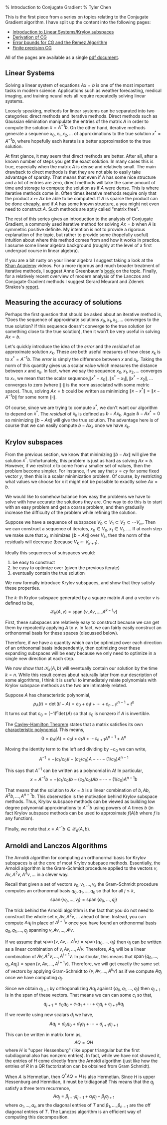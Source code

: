 % Introduction to Conjugate Gradient
% Tyler Chen

<!--start_pdf_comment-->
This is the first piece from a series on topics relating to the Conjugate Gradient algorithm. I have split up the content into the following pages:

- [Introduction to Linear Systems/Krylov subspaces](./)
- [Derivation of CG](./cg_derivation.html)
- [Error bounds for CG and the Remez Algorithm](./cg_error.html)
- [Finite precision CG](./finite_precision_cg.html)

All of the pages are available as a single [pdf document](./krylov.pdf).
<!--end_pdf_comment-->

## Linear Systems
Solving a linear system of equations $Ax=b$ is one of the most important tasks in modern science. Applications such as weather forecasting, medical imaging, and training neural nets all require repeatedly solving linear systems. 

Loosely speaking, methods for linear systems can be separated into two categories: direct methods and iterative methods. Direct methods such as Gaussian elimination manipulate the entries of the matrix $A$ in order to compute the solution $x=A^{-1}b$. On the other hand, iterative methods generate a sequence $x_0,x_1,x_2,\ldots$ of approximations to the true solution $x^* = A^{-1}b$, where hopefully each iterate is a better approximation to the true solution.

At first glance, it may seem that direct methods are better. After all, after a known number of steps you get the exact solution. In many cases this is true, especially when the matrix $A$ is dense and relatively small. The main drawback to direct methods is that they are not able to easily take advantage of sparsity. That means that even if $A$ has some nice structure and a lot of entries are zero, direct methods will take the same amount of time and storage to compute the solution as if $A$ were dense. This is where iterative methods come in. Often times iterative methods require only that the product $x\mapsto Ax$ be able to be computed. If $A$ is sparse the product can be done cheaply, and if $A$ has some known structure, a you might not even need to construct $A$. Such methods are aptly called "matrix free". 

The rest of this series gives an introduction to the analysis of Conjugate Gradient, a commonly used iterative method for solving $Ax=b$ when $A$ is symmetric positive definite. My intention is not to provide a rigorous explanation of the topic, but rather to provide some (hopefully useful) intuition about where this method comes from and how it works in practice. I assume some linear algebra background (roughly at the level of a first undergrad course in linear algebra).

If you are a bit rusty on your linear algebra I suggest taking a look at the [Khan Academy](https://www.khanacademy.org/math/linear-algebra) videos. For a more rigorous and much broader treatment of iterative methods, I suggest Anne Greenbaum's [book](https://epubs.siam.org/doi/book/10.1137/1.9781611970937?mobileUi=0u) on the topic. Finally, for a relatively recent overview of modern analysis of the Lanczos and Conjugate Gradient methods I suggest Gerard Meurant and Zdenek Strakos's [report](https://www.karlin.mff.cuni.cz/~strakos/download/2006_MeSt.pdf).


## Measuring the accuracy of solutions
Perhaps the first question that should be asked about an iterative method is, "Does the sequence of approximate solutions $x_0,x_1,x_2,\ldots$ converges to the true solution? If this sequence doesn't converge to the true solution (or something close to the true solution), then it won't be very useful in solving $Ax=b$.

Let's quickly introduce the idea of the *error* and the *residual* of an approximate solution $x_k$. These are both useful measures of how close $x_k$ is to $x^* = A^{-1}b$. The *error* is simply the difference between $x$ and $x_k$. Taking the norm of this quantity gives us a scalar value which measures the distance between $x$ and $x_k$. In fact, when we say the sequence $x_0,x_1,x_2,\ldots$ converges to $x_*$, we mean that the scalar sequence,$\|x^*-x_0\|,\|x^*-x_1\|,\|x^*-x_2\|,\ldots$ converges to zero (where $\|\cdot\|$ is the norm associated with some metric space). Thus, solving $Ax=b$ could be written as minimizing $\|x - x^*\| = \|x-A^{-1}b\|$ for some norm $\|\cdot\|$.

Of course, since we are trying to compute $x^*$, we don't want our algorithm to depend on $x^*$. The *residual* of $x_k$ is defined as $b-Ax_k$. Again $b-Ax^* = 0$ so minimizing $\|b-Ax\|$ will give the true solution. The advantage here is of course that we can easily compute $b-Ax_k$ once we have $x_k$.

## Krylov subspaces

From the previous section, we know that minimizing $\|b-Ax\|$ will give the solution $x^*$. Unfortunately, this problem is just as hard as solving $Ax=b$. However, if we restrict $x$ to come from a smaller set of values, then the problem become simpler. For instance, if we say that $x = cy$ for some fixed vector $y$, then this is a scalar minimization problem. Of course, by restricting what values we choose for $x$ it might not be possible to exactly solve $Ax=b$.

We would like to somehow balance how easy the problems we have to solve with how accurate the solutions they are. One way to do this is to start with an easy problem and get a coarse problem, and then gradually increase the difficulty of the problem while refining the solution. 

Suppose we have a sequence of subspaces $V_0\subset V_1\subset V_2\subset \cdots V_m$. Then we can construct a sequence of iterates, $x_0\in V_0, x_1\in V_1,\ldots$. If at each step we make sure that $x_k$ minimizes $\|b-Ax\|$ over $V_k$, then the norm of the residuals will decrease (because $V_k \subset V_{k+1}$). 

Ideally this sequences of subspaces would:

1. be easy to construct 
1. be easy to optimize over (given the previous iterate)
1. eventually contain the true solution

We now formally introduce Krylov subspaces, and show that they satisfy these properties.

The $k$-th Krylov subspace generated by a square matrix $A$ and a vector $v$ is defined to be,
$$
\mathcal{K}_k(A,v) = \operatorname{span}\{v,Av,\ldots,A^{k-1}v \}
$$

First, these subspaces are relatively easy to construct because we can get them by repeatedly applying $A$ to $v$. In fact, we can fairly easily construct an orthonormal basis for these spaces (discussed below). 

Therefore, if we have a quantity which can be optimized over each direction of an orthonomal basis independently, then optimizing over these expanding subspaces will be easy because we only need to optimize in a single new direction at each step.

We now show that $\mathcal{K}_k(A,b)$ will eventually contain our solution by the time $k=n$. While this result comes about naturally later from our description of some algorithms, I think it is useful to immediately relate polynomials with Krylov subspace methods as the two are intimately related.

Suppose $A$ has characteristic polynomial,$$
p_A(t) = \det(tI-A) = c_0 + c_1t + \cdots + c_{n-1}t^{n-1} + t^n
$$
It turns out that $c_0 = (-1)^n\det(A)$ so that $c_0$ is nonzero if $A$ is invertible.

The [Cayley-Hamilton Theorem](https://en.wikipedia.org/wiki/Cayley%E2%80%93Hamilton_theorem) states that a matrix satisfies its own [characteristic polynomial](https://en.wikipedia.org/wiki/Characteristic_polynomial#Characteristic_equation). This means,
$$
0 = p_A(A) = c_0 I + c_1 A + \cdots c_{n+1} A^{n-1} + A^n
$$

Moving the identity term to the left and dividing by $-c_0$ we can write,
$$
A^{-1} = -(c_1/c_0) I - (c_2/c_0) A - \cdots - (1/c_0) A^{n-1}
$$

This says that $A^{-1}$ can be written as a polynomial in $A$! In particular,  
$$
x = A^{-1}b = -(c_1/c_0) b - (c_2/c_0) Ab - \cdots - (1/c_0) A^{n-1}b
$$

That means that the solution to $Ax = b$ is a linear combination of $b, Ab, A^2b, \ldots, A^{n-1}b$. This observation is the motivation behind Krylov subspace methods. Thus, Krylov subspace methods can be viewed as building low degree polynomial approximations to $A^{-1}b$ using powers of $A$ times $b$ (in fact Krylov subspace methods can be used to approximate $f(A)b$ where $f$ is any function).

Finally, we note that $x = A^{-1}b \in \mathcal{K}_n(A,b)$.

## Arnoldi and Lanczos Algorithms

The Arnoldi algorithm for computing an orthonormal basis for Krylov subspaces is at the core of most Krylov subspace methods. Essentially, the Arnoldi algorithm is the Gram-Schmidt procedure applied to the vectors $v,Av,A^2v,A^3v,\ldots$ in a clever way.

Recall that given a set of vectors $v_0,v_1,\ldots, v_k$ the Gram-Schmidt procedure computes an orthonormal basis $q_0,q_1,\ldots,q_k$ so that for all $j\leq k$,
$$
\operatorname{span}\{v_0,\ldots,v_j\} = \operatorname{span}\{q_0,\ldots,q_j\}
$$

The trick behind the Arnoldi algorithm is the fact that you do not need to construct the whole set $v,Av,A^2v,\ldots$ ahead of time. Instead, you can compute $Aq_{j}$ in place of $A^{j+1}v$ once you have found an orthonormal basis $q_0,q_1,\ldots,q_{j}$ spanning $v,Av,\ldots, A^{j}v$. 

If we assume that $\operatorname{span}\{v,Av,\ldots A^jv\}= \operatorname{span}\{q_0,\ldots, q_j\}$ then $q_j$ can be written as a linear combination of $v,Av,\ldots, A^jv$. Therefore, $Aq_j$ will be a linear combination of $Av,A^2v,\ldots,A^{j+1}v$. In particular, this means that $\operatorname{span}\{q_0,\ldots,q_j,Aq_j\} = \operatorname{span}\{v,Av,\ldots,A^{j+1}v\}$. Therefore, we will get exactly the same set of vectors by applying Gram-Schmidt to $\{v,Av,\ldots,A^kv\}$ as if we compute $Aq_j$ once we have computing $q_j$.


Since we obtain $q_{j+1}$ by orthogonalizing $Aq_j$ against $\{q_0,q_1,\ldots,q_j\}$ then $q_{j+1}$ is in the span of these vectors. That means we can can some $c_i$ so that,
$$
q_{j+1} = c_0 q_0 + c_1 q_1 + \cdots + c_j q_j + c_{j+1}Aq_j
$$

If we rewrite using new scalars $d_i$ we have,
$$
Aq_j = d_0q_0 + d_1q_1 + \cdots + d_{j+1} q_{j+1}
$$

This can be written in matrix form as,
$$
AQ = QH
$$
where $H$ is "upper Hessenburg" (like upper triangular but the first subdiagonal also has nonzero entries). In fact, while we have not showed it, the entries of $H$ come directly from the Arnoldi algorithm (just like how the entries of $R$ in a QR factorization can be obtained from Gram Schmidt).


When $A$ is Hermetian, then $Q^*AQ = H$ is also Hermetian. Since $H$ is upper Hessenburg and Hermitian, it must be tridiagonal! This means that the $q_j$ satisfy a three term recurrence,
$$
Aq_j = \beta_{j-1} q_{j-1} + \alpha_j q_j + \beta_j q_{j+1}
$$
where $\alpha_1,\ldots,\alpha_n$ are the diagonal entries of $T$ and $\beta_1,\ldots,\beta_{n-1}$ are the off diagonal entries of $T$. The Lanczos algorithm is an efficient way of computing this decomposition. 

<!--More on lanczos-->


